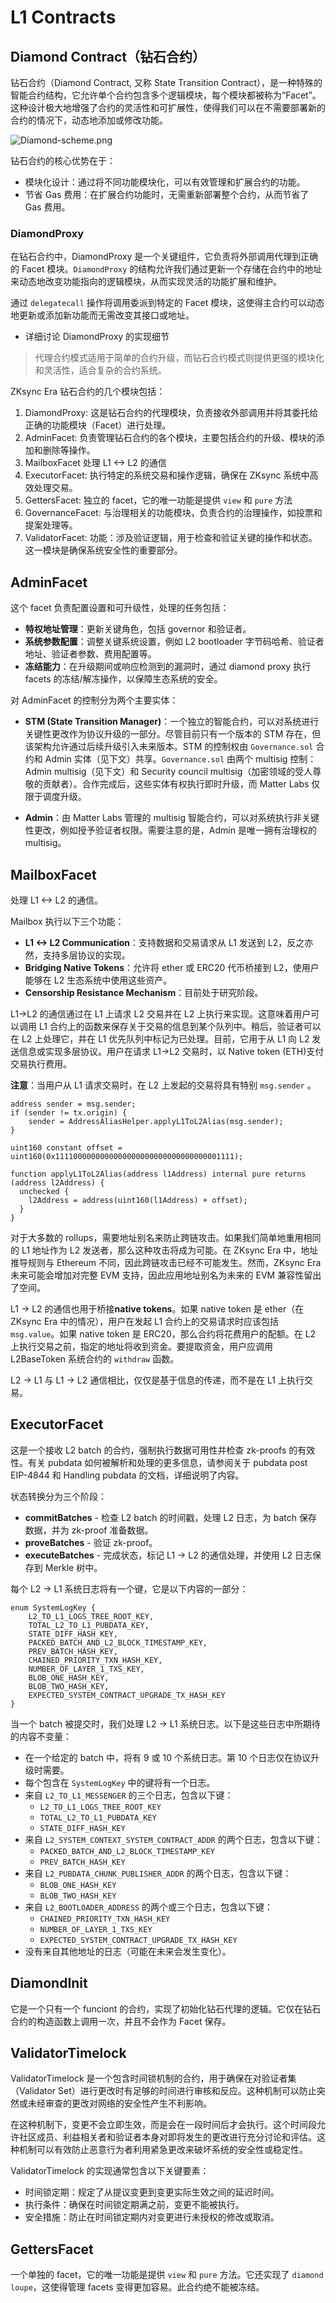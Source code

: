# L1 Contracts

## Diamond Contract（钻石合约）

钻石合约（Diamond Contract, 又称 State Transition Contract），是一种特殊的智能合约结构，它允许单个合约包含多个逻辑模块，每个模块都被称为“Facet”。这种设计极大地增强了合约的灵活性和可扩展性，使得我们可以在不需要部署新的合约的情况下，动态地添加或修改功能。

![Diamond-scheme.png](./docs/img/Diamond-scheme.png)

钻石合约的核心优势在于：

- 模块化设计：通过将不同功能模块化，可以有效管理和扩展合约的功能。
- 节省 Gas 费用：在扩展合约功能时，无需重新部署整个合约，从而节省了 Gas 费用。

### DiamondProxy

在钻石合约中，DiamondProxy 是一个关键组件，它负责将外部调用代理到正确的 Facet 模块。`DiamondProxy` 的结构允许我们通过更新一个存储在合约中的地址来动态地改变功能指向的逻辑模块，从而实现灵活的功能扩展和维护。

通过 `delegatecall` 操作将调用委派到特定的 Facet 模块，这使得主合约可以动态地更新或添加新功能而无需改变其接口或地址。

- 详细讨论 DiamondProxy 的实现细节

> 代理合约模式适用于简单的合约升级，而钻石合约模式则提供更强的模块化和灵活性，适合复杂的合约系统。

ZKsync Era 钻石合约的几个模块包括：

1. DiamondProxy: 这是钻石合约的代理模块，负责接收外部调用并将其委托给正确的功能模块（Facet）进行处理。
2. AdminFacet: 负责管理钻石合约的各个模块，主要包括合约的升级、模块的添加和删除等操作。
3. MailboxFacet 处理 L1 <-> L2 的通信
4. ExecutorFacet: 执行特定的系统交易和操作逻辑，确保在 ZKsync 系统中高效处理交易。
5. GettersFacet: 独立的 facet，它的唯一功能是提供 `view` 和 `pure` 方法
6. GovernanceFacet: 与治理相关的功能模块，负责合约的治理操作，如投票和提案处理等。
7. ValidatorFacet: 功能：涉及验证逻辑，用于检查和验证关键的操作和状态。这一模块是确保系统安全性的重要部分。

## AdminFacet

这个 facet 负责配置设置和可升级性，处理的任务包括：

- **特权地址管理**：更新关键角色，包括 governor 和验证者。
- **系统参数配置**：调整关键系统设置，例如 L2 bootloader 字节码哈希、验证者地址、验证者参数、费用配置等。
- **冻结能力**：在升级期间或响应检测到的漏洞时，通过 diamond proxy 执行 facets 的冻结/解冻操作，以保障生态系统的安全。

对 AdminFacet 的控制分为两个主要实体：

- **STM (State Transition Manager)**：一个独立的智能合约，可以对系统进行关键性更改作为协议升级的一部分。尽管目前只有一个版本的 STM 存在，但该架构允许通过后续升级引入未来版本。STM 的控制权由 `Governance.sol` 合约和 Admin 实体（见下文）共享。`Governance.sol` 由两个 multisig 控制：Admin multisig（见下文）和 Security council multisig（加密领域的受人尊敬的贡献者）。合作完成后，这些实体有权执行即时升级，而 Matter Labs 仅限于调度升级。

- **Admin**：由 Matter Labs 管理的 multisig 智能合约，可以对系统执行非关键性更改，例如授予验证者权限。需要注意的是，Admin 是唯一拥有治理权的 multisig。

## MailboxFacet

处理 L1 <-> L2 的通信。

Mailbox 执行以下三个功能：

- **L1 <-> L2 Communication**：支持数据和交易请求从 L1 发送到 L2，反之亦然，支持多层协议的实现。
- **Bridging Native Tokens**：允许将 ether 或 ERC20 代币桥接到 L2，使用户能够在 L2 生态系统中使用这些资产。
- **Censorship Resistance Mechanism**：目前处于研究阶段。

L1->L2 的通信通过在 L1 上请求 L2 交易并在 L2 上执行来实现。这意味着用户可以调用 L1 合约上的函数来保存关于交易的信息到某个队列中。稍后，验证者可以在 L2 上处理它，并在 L1 优先队列中标记为已处理。目前，它用于从 L1 向 L2 发送信息或实现多层协议。用户在请求 L1->L2 交易时，以 Native token (ETH)支付交易执行费用。

**注意**：当用户从 L1 请求交易时，在 L2 上发起的交易将具有特别 `msg.sender` 。

```solidity
address sender = msg.sender;
if (sender != tx.origin) {
    sender = AddressAliasHelper.applyL1ToL2Alias(msg.sender);
}

uint160 constant offset = uint160(0x1111000000000000000000000000000000001111);

function applyL1ToL2Alias(address l1Address) internal pure returns (address l2Address) {
  unchecked {
    l2Address = address(uint160(l1Address) + offset);
  }
}
```

对于大多数的 rollups，需要地址别名来防止跨链攻击。如果我们简单地重用相同的 L1 地址作为 L2 发送者，那么这种攻击将成为可能。在 ZKsync Era 中，地址推导规则与 Ethereum 不同，因此跨链攻击已经不可能发生。然而，ZKsync Era 未来可能会增加对完整 EVM 支持，因此应用地址别名为未来的 EVM 兼容性留出了空间。

L1 -> L2 的通信也用于桥接**native tokens**。如果 native token 是 ether（在 ZKsync Era 中的情况），用户在发起 L1 合约上的交易请求时应该包括 `msg.value`。如果 native token 是 ERC20，那么合约将花费用户的配额。在 L2 上执行交易之前，指定的地址将收到资金。要提取资金，用户应调用 L2BaseToken 系统合约的 `withdraw` 函数。

L2 -> L1 与 L1 -> L2 通信相比，仅仅是基于信息的传递，而不是在 L1 上执行交易。

## ExecutorFacet

这是一个接收 L2 batch 的合约，强制执行数据可用性并检查 zk-proofs 的有效性。有关 pubdata 如何被解析和处理的更多信息，请参阅关于 pubdata post EIP-4844 和 Handling pubdata 的文档，详细说明了内容。

状态转换分为三个阶段：

- **commitBatches** - 检查 L2 batch 的时间戳，处理 L2 日志，为 batch 保存数据，并为 zk-proof 准备数据。
- **proveBatches** - 验证 zk-proof。
- **executeBatches** - 完成状态，标记 L1 -> L2 的通信处理，并使用 L2 日志保存到 Merkle 树中。

每个 L2 -> L1 系统日志将有一个键，它是以下内容的一部分：

```solidity
enum SystemLogKey {
    L2_TO_L1_LOGS_TREE_ROOT_KEY,
    TOTAL_L2_TO_L1_PUBDATA_KEY,
    STATE_DIFF_HASH_KEY,
    PACKED_BATCH_AND_L2_BLOCK_TIMESTAMP_KEY,
    PREV_BATCH_HASH_KEY,
    CHAINED_PRIORITY_TXN_HASH_KEY,
    NUMBER_OF_LAYER_1_TXS_KEY,
    BLOB_ONE_HASH_KEY,
    BLOB_TWO_HASH_KEY,
    EXPECTED_SYSTEM_CONTRACT_UPGRADE_TX_HASH_KEY
}
```

当一个 batch 被提交时，我们处理 L2 -> L1 系统日志。以下是这些日志中所期待的内容不变量：

- 在一个给定的 batch 中，将有 9 或 10 个系统日志。第 10 个日志仅在协议升级时需要。
- 每个包含在 `SystemLogKey` 中的键将有一个日志。
- 来自 `L2_TO_L1_MESSENGER` 的三个日志，包含以下键：
  - `L2_TO_L1_LOGS_TREE_ROOT_KEY`
  - `TOTAL_L2_TO_L1_PUBDATA_KEY`
  - `STATE_DIFF_HASH_KEY`
- 来自 `L2_SYSTEM_CONTEXT_SYSTEM_CONTRACT_ADDR` 的两个日志，包含以下键：
  - `PACKED_BATCH_AND_L2_BLOCK_TIMESTAMP_KEY`
  - `PREV_BATCH_HASH_KEY`
- 来自 `L2_PUBDATA_CHUNK_PUBLISHER_ADDR` 的两个日志，包含以下键：
  - `BLOB_ONE_HASH_KEY`
  - `BLOB_TWO_HASH_KEY`
- 来自 `L2_BOOTLOADER_ADDRESS` 的两个或三个日志，包含以下键：
  - `CHAINED_PRIORITY_TXN_HASH_KEY`
  - `NUMBER_OF_LAYER_1_TXS_KEY`
  - `EXPECTED_SYSTEM_CONTRACT_UPGRADE_TX_HASH_KEY`
- 没有来自其他地址的日志（可能在未来会发生变化）。

## DiamondInit

它是一个只有一个 funciont 的合约，实现了初始化钻石代理的逻辑。它仅在钻石合约的构造函数上调用一次，并且不会作为 Facet 保存。

## ValidatorTimelock

ValidatorTimelock 是一个包含时间锁机制的合约，用于确保在对验证者集（Validator Set）进行更改时有足够的时间进行审核和反应。这种机制可以防止突然或未经审查的更改对网络的安全性产生不利影响。

在这种机制下，变更不会立即生效，而是会在一段时间后才会执行。这个时间段允许社区成员、利益相关者和验证者本身对即将发生的更改进行充分讨论和评估。这种机制可以有效防止恶意行为者利用紧急更改来破坏系统的安全性或稳定性。

ValidatorTimelock 的实现通常包含以下关键要素：

- 时间锁定期：规定了从提议变更到变更实际生效之间的延迟时间。
- 执行条件：确保在时间锁定期满之前，变更不能被执行。
- 安全措施：防止在时间锁定期内对变更进行未授权的修改或取消。

## GettersFacet

一个单独的 facet，它的唯一功能是提供 `view` 和 `pure` 方法。它还实现了 `diamond loupe`，这使得管理 facets 变得更加容易。此合约绝不能被冻结。
